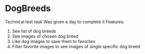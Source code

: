 # DogBreeds
Technical test task
Was given a day to complete it
Features:
1) See list of dog breeds
2) See images of chosen dog breed
3) Like dog images to save them to favorites
4) Filter favorite images to see images of single specific dog breed
